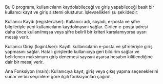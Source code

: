 Bu C programı, kullanıcıların kaydolabileceği ve giriş yapabileceği basit bir kullanıcı kayıt ve giriş sistemi oluşturur. İşlevsellikleri şu şekildedir:

Kullanıcı Kaydı (registerUser): Kullanıcı adı, soyadı, e-posta ve şifre bilgileriyle yeni kullanıcıların kaydolmasını sağlar. Girilen e-posta adresi daha önce kullanılmışsa veya şifre belirli bir kriteri karşılamıyorsa uyarı mesajı verir.

Kullanıcı Girişi (loginUser): Kayıtlı kullanıcıların e-posta ve şifreleriyle giriş yapmasını sağlar. Hatalı girişlerde kullanıcıya geri bildirim sağlar ve belirlenen maksimum giriş denemesi sayısını aşarsa hesabın kilitlendiğine dair bir mesaj verir.

Ana Fonksiyon (main): Kullanıcıya kayıt, giriş veya çıkış yapma seçeneklerini sunar ve bu seçimlere göre ilgili fonksiyonları çağırır.
